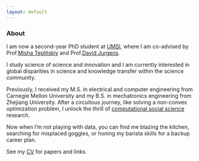 ```yaml
---
layout: default
---
```


### About

I am now a second-year PhD student at [UMSI](https://www.si.umich.edu/), where I am co-advised by Prof.[Misha Teplitskiy](https://www.misha.mx/) and Prof.[David Jurgens](https://jurgens.people.si.umich.edu/). 

I study science of science and innovation and I am currently interested in global disparities in science and knowledge transfer within the science community. 

Previously, I received my M.S. in electrical and computer engineering from Carnegie Mellon University and my B.S. in mechatronics engineering from Zhejiang University. After a circuitous journey, like solving a non-convex optimization problem, I unlock the thrill of [computational social science](https://css.si.umich.edu/index.html) research. 

Now when I’m not playing with data, you can find me blazing the kitchen, searching for misplaced goggles, or honing my barista skills for a backup career plan.

See my [CV](assets/HongChen_CV.pdf) for papers and links.

<!--

**News**\\
\[August 2023\] Attending TOM Summer School in HBS. (cool!)\\
\[June 2023\] Going to SICSS in NYU-Shanghai. \\
\[May 2023\] Going to my first onsite conference in MetaScience. (wow!)

### Research
**Working papers**\\
How Western and Non-Western Authors Respond to Rejection: A “Hidden” Driver of Success in Science \\
Hong Chen, David Jurgens, Misha Teplitskiy

Collabration Behavior and Rising Citation Inequality \\
Hong Chen, Yi Bu, Ying Ding

**Published Papers**\\
Further divided gender gaps in research productivity and collaboration during the COVID-19 pandemic: Evidence from coronavirus-related literature \\
Liu Meijun, Ning Zhang, Xiao Hu, Ajay Jaiswal, Jian Xu, Hong Chen, Ying Ding, and Yi Bu

Exploring Linguistic Style Matching in Online Communities: The Role of Social Context and Conversation Dynamics \\


### Experience 
**Research positions**\\
Peking University, Beijing \\
@_Jun 2021 ~ Aug 2022_ \\
Knowledge Discovery Lab, advised by [Yi Bu](https://buyi08.wixsite.com/yi-bu) and [Ying Ding](https://yingding.ischool.utexas.edu/)

Carnegie Mellon University, Pittsburgh \\
@_Sep 2020 ~ May 2021_ \\
Human Computer Interaction Institute, advised by [Hirokazu Shirado](http://www.shirado.net/)

 **Other positions**\\
Volunteer Internship \\
Dream Building Service Association, Nairobi @ _Jul 2019 ~ Sep 2019_

University Innovation Fellow \\
Stanford University, Palo Alto @ _Jun 2018_

Morningside Culture China Scholar \\
Zhejiang University, Hangzhou @ _Apr 2017 ~ May 2019_

### Failed projects

Failure is an unavoidable aspect of life, including in the field of science. As a researcher studying science of science, I find it intriguing to explore the knowledge that remains hidden in file drawers. As a member of the scientific community, I believe it is a public good to share our experiences and insights from these setbacks, as it can benefit others and advance scientific knowledge.

This part is inspired by [Jemery Yang](https://jeremyzyang.github.io/)'s personal website, where he shares his experiences with projects that didn't work out despite his serious efforts. While I may not have done as many projects as some, I wanna share my works that do not have led to publishing success, but still hold valuable lessons and insights.
	
#### Collaboration Behavior and Rising Citation Inequality

This project started during my gap year back in China when I got a research position in PKU. I started to learn science of science, scientometric more specifically.
This study analyzes the publication records in Microsoft Academic Graph dataset to study the rising citation inequality among scientists. The coauthorship networks are analyzed to understand the accumulative advantage of top cited authors in the context of collaboration behaviors. A model is proposed to explain the observed features and trends.

#### Network Evolution in Scholar Communication of CRISPR Gene Editing

This project was my first major foray into computational social science, outside of a course project. It began during my first summer in Pittsburgh, a time when my life and the world as a whole was undergoing significant change due to the pandemic. This project aims to explore how people's perceptions of a technological innovation are shaped by scientific and ethical uncertainties. We start from available text data from PubMed and try to see how researchers talk about scientific innovation. Our study employs a text network approach to analyze the semantic structure of publications about the gene-editing technology. Specifically, we aim to capture the evolution of ethically sensitive language in scholarly communication, providing insights into how these concerns have shifted over time. 





Text can be **bold**, _italic_, or ~~strikethrough~~.

[Link to another page](./another-page.html).

There should be whitespace between paragraphs.

There should be whitespace between paragraphs. We recommend including a README, or a file with information about your project.

# Header 1

This is a normal paragraph following a header. GitHub is a code hosting platform for version control and collaboration. It lets you and others work together on projects from anywhere.

## Header 2

> This is a blockquote following a header.
>
> When something is important enough, you do it even if the odds are not in your favor.

### Header 3

```js
// Javascript code with syntax highlighting.
var fun = function lang(l) {
  dateformat.i18n = require('./lang/' + l)
  return true;
}
```

```ruby
# Ruby code with syntax highlighting
GitHubPages::Dependencies.gems.each do |gem, version|
  s.add_dependency(gem, "= #{version}")
end
```

#### Header 4

*   This is an unordered list following a header.
*   This is an unordered list following a header.
*   This is an unordered list following a header.

##### Header 5

1.  This is an ordered list following a header.
2.  This is an ordered list following a header.
3.  This is an ordered list following a header.

###### Header 6

| head1        | head two          | three |
|:-------------|:------------------|:------|
| ok           | good swedish fish | nice  |
| out of stock | good and plenty   | nice  |
| ok           | good `oreos`      | hmm   |
| ok           | good `zoute` drop | yumm  |

### There's a horizontal rule below this.

* * *

### Here is an unordered list:

*   Item foo
*   Item bar
*   Item baz
*   Item zip

### And an ordered list:

1.  Item one
1.  Item two
1.  Item three
1.  Item four

### And a nested list:

- level 1 item
  - level 2 item
  - level 2 item
    - level 3 item
    - level 3 item
- level 1 item
  - level 2 item
  - level 2 item
  - level 2 item
- level 1 item
  - level 2 item
  - level 2 item
- level 1 item

### Small image

![Octocat](https://github.githubassets.com/images/icons/emoji/octocat.png)

### Large image

![Branching](https://guides.github.com/activities/hello-world/branching.png)


### Definition lists can be used with HTML syntax.

<dl>
<dt>Name</dt>
<dd>Godzilla</dd>
<dt>Born</dt>
<dd>1952</dd>
<dt>Birthplace</dt>
<dd>Japan</dd>
<dt>Color</dt>
<dd>Green</dd>
</dl>

```
Long, single-line code blocks should not wrap. They should horizontally scroll if they are too long. This line should be long enough to demonstrate this.
```

```
The final element.
```

-->

